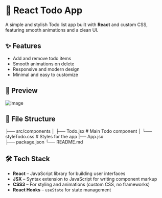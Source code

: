 # 📝 React Todo App

A simple and stylish Todo list app built with **React** and custom CSS, featuring smooth animations and a clean UI.

## ✨ Features

- Add and remove todo items
- Smooth animations on delete
- Responsive and modern design
- Minimal and easy to customize

## 📸 Preview

![image](https://github.com/user-attachments/assets/b1fe9863-5e27-4cb0-a182-41c015f8ffd2)

## 📁 File Structure

├── src/components
│   ├── Todo.jsx         # Main Todo component
│   └── styleTodo.css    # Styles for the app
|── App.jsx   
├── package.json
└── README.md

## 🛠 Tech Stack

- **React** – JavaScript library for building user interfaces
- **JSX** – Syntax extension to JavaScript for writing component markup
- **CSS3** – For styling and animations (custom CSS, no frameworks)
- **React Hooks** – `useState` for state management
